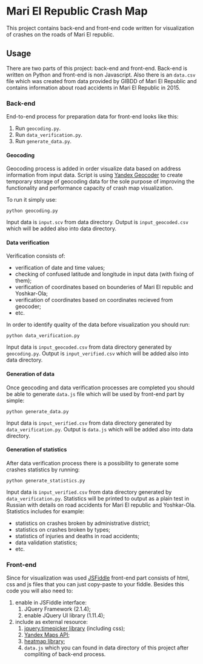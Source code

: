 # Mari El Republic Crash Map

This project contains back-end and front-end code written for visualization of crashes on the roads of Mari El republic.

## Usage

There are two parts of this project: back-end and front-end. Back-end is written on Python and front-end is non Javascript. Also there is an `data.csv` file which was created from data provided by GIBDD of Mari El Republic and contains information about road accidents in Mari El Republic in 2015.

### Back-end

End-to-end process for preparation data for front-end looks like this:

1. Run `geocoding.py`.
2. Run `data_verification.py`.
3. Run `generate_data.py`.

#### Geocoding

Geocoding process is added in order visualize data based on address information from input data. Script is using [Yandex Geocoder](https://tech.yandex.ru/maps/geocoder/) to create temporary storage of geocoding data for the sole purpose of improving the functionality and performance capacity of crash map visualization.

To run it simply use:

```
python geocoding.py
```

Input data is `input.scv` from data directory. Output is `input_geocoded.csv` which will be added also into data directory.

#### Data verification

Verification consists of:

* verification of date and time values;
* checking of confused latitude and longitude in input data (with fixing of them);
* verification of coordinates based on bounderies of Mari El republic and Yoshkar-Ola;
* verification of coordinates based on coordinates recieved from geocoder;
* etc.

In order to identify quality of the data before visualization you should run:

```
python data_verification.py
```

Input data is `input_geocoded.csv` from data directory generated by `geocoding.py`. Output is `input_verified.csv` which will be added also into data directory.

#### Generation of data

Once geocoding and data verification processes are completed you should be able to generate `data.js` file which will be used by front-end part by simple:

```
python generate_data.py
```

Input data is `input_verified.csv` from data directory generated by `data_verification.py`. Output is `data.js` which will be added also into data directory.

#### Generation of statistics

After data verification process there is a possibility to generate some crashes statistics by running:

```
python generate_statistics.py
```

Input data is `input_verified.csv` from data directory generated by `data_verification.py`. Statistics will be printed to output as a plain test in Russian with details on road accidents for Mari El republic and Yoshkar-Ola. Statistics includes for example:

* statistics on crashes broken by administrative district;
* statistics on crashes broken by types;
* statistics of injuries and deaths in road accidents;
* data validation statistics;
* etc.

### Front-end

Since for visualization was used [JSFiddle](https://jsfiddle.net/) front-end part consists of html, css and js files that you can just copy-paste to your fiddle. Besides this code you will also need to:

1. enable in JSFiddle interface:
   1. JQuery Framework (2.1.4);
   2. enable JQuery UI library (1.11.4);
2. include as external resource:
   1. [jquery.timepicker library](https://github.com/jonthornton/jquery-timepicker) (including css);
   2. [Yandex Maps API](http://api-maps.yandex.ru/2.1/?lang=ru_RU);
   3. [heatmap library](https://github.com/yandex/mapsapi-heatmap);
   4. `data.js` which you can found in data directory of this project after compliting of back-end process.
